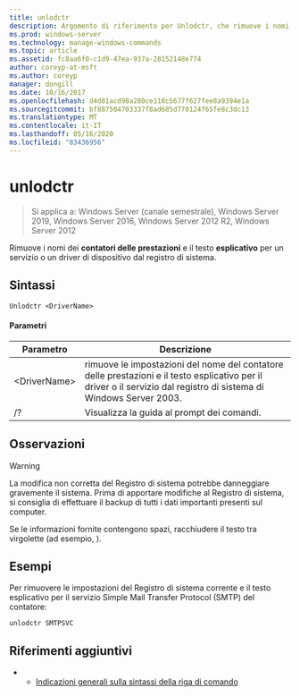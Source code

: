 ```yaml
---
title: unlodctr
description: Argomento di riferimento per Unlodctr, che rimuove i nomi dei contatori delle prestazioni e il testo esplicativo per un servizio o un driver di dispositivo dal registro di sistema
ms.prod: windows-server
ms.technology: manage-windows-commands
ms.topic: article
ms.assetid: fc8aa6f0-c1d9-47ea-937a-28152148e774
author: coreyp-at-msft
ms.author: coreyp
manager: dongill
ms.date: 10/16/2017
ms.openlocfilehash: d4d81acd98a280ce110c5677f627fee8a9394e1a
ms.sourcegitcommit: bf887504703337f8ad685d778124f65fe8c3dc13
ms.translationtype: MT
ms.contentlocale: it-IT
ms.lasthandoff: 05/16/2020
ms.locfileid: "83436956"
---
```

# <a name="unlodctr"></a>unlodctr

> Si applica a: Windows Server (canale semestrale), Windows Server 2019, Windows Server 2016, Windows Server 2012 R2, Windows Server 2012

Rimuove i nomi dei **contatori delle prestazioni** e il testo **esplicativo** per un servizio o un driver di dispositivo dal registro di sistema.

## <a name="syntax"></a>Sintassi
```
Unlodctr <DriverName>
```
#### <a name="parameters"></a>Parametri
|Parametro|Descrizione|
|-------|--------|
|\<DriverName>|rimuove le impostazioni del nome del contatore delle prestazioni e il testo esplicativo per il driver o <DriverName> il servizio dal registro di sistema di Windows Server 2003.|
|/?|Visualizza la guida al prompt dei comandi.|

## <a name="remarks"></a>Osservazioni
> [!WARNING]
> La modifica non corretta del Registro di sistema potrebbe danneggiare gravemente il sistema. Prima di apportare modifiche al Registro di sistema, si consiglia di effettuare il backup di tutti i dati importanti presenti sul computer.

Se le informazioni fornite contengono spazi, racchiudere il testo tra virgolette (ad esempio, <DriverName> ).

## <a name="examples"></a>Esempi
Per rimuovere le impostazioni del Registro di sistema corrente e il testo esplicativo per il servizio Simple Mail Transfer Protocol (SMTP) del contatore:
```
unlodctr SMTPSVC
```
## <a name="additional-references"></a>Riferimenti aggiuntivi
-   - [Indicazioni generali sulla sintassi della riga di comando](command-line-syntax-key.md)


